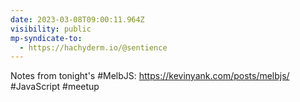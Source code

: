 ```yaml
---
date: 2023-03-08T09:00:11.964Z
visibility: public
mp-syndicate-to:
  - https://hachyderm.io/@sentience
---
```

Notes from tonight's #MelbJS: https://kevinyank.com/posts/melbjs/ #JavaScript #meetup
